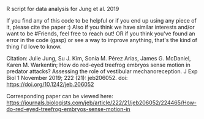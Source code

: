 R script for data analysis for Jung et al. 2019

If you find any of this code to be helpful or if you end up using any piece of it, please cite the paper :) 
Also if you think we have similar interests and/or want to be #Friends, feel free to reach out!
OR if you think you've found an error in the code (gasp) or see a way to improve anything, that's the kind of thing I'd love to know. 

Citation:
Julie Jung, Su J. Kim, Sonia M. Pérez Arias, James G. McDaniel, Karen M. Warkentin; How do red-eyed treefrog embryos sense motion in predator attacks? Assessing the role of vestibular mechanoreception. J Exp Biol 1 November 2019; 222 (21): jeb206052. doi: https://doi.org/10.1242/jeb.206052

Corresponding paper can be viewed here:
https://journals.biologists.com/jeb/article/222/21/jeb206052/224465/How-do-red-eyed-treefrog-embryos-sense-motion-in
